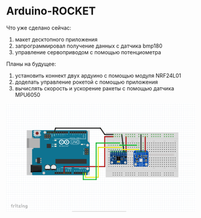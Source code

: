 # Arduino-ROCKET

Что уже сделано сейчас:
1. макет десктопного приложения
2. запрограммировал получение данных с датчика bmp180
3. управление сервоприводом с помощью потенциометра

Планы на будущее:
1. установить коннект двух ардуино с помощью модуля NRF24L01
2. доделать управление рокетой с помощью приложения
3. вычислять скорость и ускорение ракеты с помощью датчика MPU6050

<img src='scheme.png'>